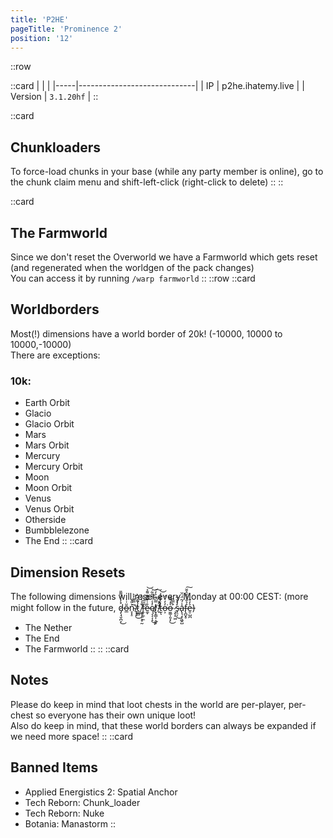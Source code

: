 ```yaml
---
title: 'P2HE'
pageTitle: 'Prominence 2'
position: '12'
---
```

::row

::card
|     |                             |
|-----|-----------------------------|
| IP  |    p2he.ihatemy.live       |
| Version  |   `3.1.20hf`        |
::

::card
## Chunkloaders
To force-load chunks in your base (while any party member is online), go to the chunk claim menu and shift-left-click (right-click to delete)
::
::

::card
## The Farmworld
Since we don't reset the Overworld we have a Farmworld which gets reset (and regenerated when the worldgen of the pack changes)  
You can access it by running `/warp farmworld`
::
::row
::card
## Worldborders
Most(!) dimensions have a world border of 20k! (-10000, 10000 to 10000,-10000)  
There are exceptions:
### 10k:
- Earth Orbit
- Glacio
- Glacio Orbit
- Mars
- Mars Orbit
- Mercury
- Mercury Orbit
- Moon
- Moon Orbit
- Venus
- Venus Orbit
- Otherside
- Bumbblelezone
- The End
::
::card
## Dimension Resets
The following dimensions will reset every Monday at 00:00 CEST:
(more might follow in the future, d̷̡̖̘̬̪͎̽̒̈́͌̎͜ṏ̶̲͑̇n̴̞͓̠͐̎͐'̸̟̘̙̃̿͊̓͐͜t̷̲̲̻̔̃̆̄̈̀̚ ̸͖̱̩̩͕̥̰̌̾̓̑̀f̶̭̦̼̹̼̎̅̕͝͠ẻ̷̼̞͑̐̀͊͌̉͝ę̸͔͔͎̝̓̾͑̅̀͋͜͝ͅl̸͙̩̳͎̣͈͓̿́͊͐̓͠ ̸̛͈̒̑̽͆͊̚t̶̮͑̀̐̔͐͝ͅo̶͕̓̓̇̈́͘o̶̫͚̩͈̗̗͛̓͌̃̈̚͜ ̷̧̨͓͖́̿̑͘s̵̟̠̗̓̽̆͋͜a̵̢͉̗̣͖̬̺̾́͂̈́̈̆f̴̢̪̬̥̉̐́͒̑̌̆͠e̶̱̣̺̪͐̓̆)
- The Nether
- The End
- The Farmworld
::
::
::card
## Notes
Please do keep in mind that loot chests in the world are per-player, per-chest so everyone has their own unique loot!  
Also do keep in mind, that these world borders can always be expanded if we need more space!
::
::card
## Banned Items
- Applied Energistics 2: Spatial Anchor
- Tech Reborn: Chunk_loader
- Tech Reborn: Nuke
- Botania: Manastorm
::